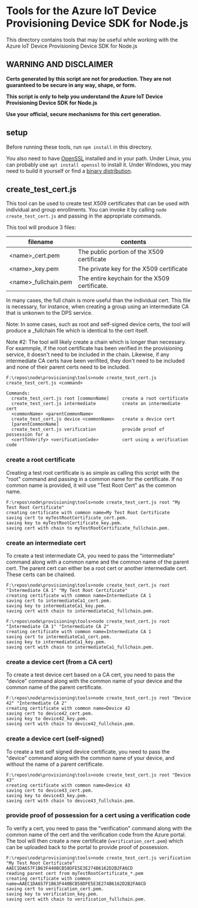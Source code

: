 # Tools for the Azure IoT Device Provisioning Device SDK for Node.js

This directory contains tools that may be useful while working with the Azure IoT Device Provisioning Device SDK for Node.js

## WARNING AND DISCLAIMER

**Certs generated by this script are not for production.  They are not guaranteed to be secure in any way, shape, or form.**

**This script is only to help you understand the Azure IoT Device Provisioning Device SDK for Node.js**

**Use your official, secure mechanisms for this cert generation.**

## setup

Before running these tools, run `npm install` in this directory.

You also need to have [OpenSSL][lnk-openssl] installed and in your path.  Under Linux, you can probably use `apt install openssl` to install it.  Under Windows, you may need to build it yourself or find a [binary distribution][lnk-openssl-binaries].

## create_test_cert.js

This tool can be used to create test X509 certificates that can be used with individual and group enrollments.  You can invoke it by calling `node create_test_cert.js` and passing in the appropriate commands.

This tool will produce 3 files:

filename | contents
-------- | --------
\<name\>_cert.pem | The public portion of the X509 certificate
\<name\>_key.pem | The private key for the X509 certificate
\<name\>_fullchain.pem | The entire keychain for the X509 certificate.

In many cases, the full chain is more useful than the individual cert.  This file is necessary, for instance, when creating a group using an intermediate CA that is unkonwn to the DPS service.

Note: In some cases, such as root and self-signed device certs, the tool will produce a _fullchain file which is identical to the cert itself.

Note #2: The tool will likely create a chain which is longer than necessary.  For exammple, if the root certificate has been verified in the provisioning service, it doesn't need to be included in the chain.  Likewise, if any intermediate CA certs have been verifited, they don't need to be included and none of their parent certs need to be included.

```
F:\repos\node\provisioning\tools>node create_test_cert.js
create_test_cert.js <command>

Commands:
  create_test_cert.js root [commonName]     create a root certificate
  create_test_cert.js intermediate          create an intermediate cert
  <commonName> <parentCommonName>
  create_test_cert.js device <commonName>   create a device cert
  [parentCommonName]
  create_test_cert.js verification          provide proof of possession for a
  <certToVerify> <verificationCode>         cert using a verification code
```
### create a root certificate
Creating a test root certificate is as simple as calling this script with the "root" command and passing in a common name for the certificate.  If no common name is provided, it will use "Test Root Cert" as the common name.

```
F:\repos\node\provisioning\tools>node create_test_cert.js root "My Test Root Certificate"
creating certificate with common name=My Test Root Certificate
saving cert to myTestRootCertificate_cert.pem.
saving key to myTestRootCertificate_key.pem.
saving cert with chain to myTestRootCertificate_fullchain.pem.
```


### create an intermediate cert
To create a test intermediate CA, you need to pass the "intermediate" command along with a common name and the common name of the parent cert.  The parent cert can either be a root cert or another intermediate cert.  These certs can be chained.

```
F:\repos\node\provisioning\tools>node create_test_cert.js root "Intermediate CA 1" "My Test Root Certificate"
creating certificate with common name=Intermediate CA 1
saving cert to intermediateCa1_cert.pem.
saving key to intermediateCa1_key.pem.
saving cert with chain to intermediateCa1_fullchain.pem.

F:\repos\node\provisioning\tools>node create_test_cert.js root "Intermediate CA 1" "Intermediate CA 2"
creating certificate with common name=Intermediate CA 1
saving cert to intermediateCa1_cert.pem.
saving key to intermediateCa1_key.pem.
saving cert with chain to intermediateCa1_fullchain.pem.
```

### create a device cert (from a CA cert)
To create a test device cert based on a CA cert, you need to pass the "device" command along with the common name of your device and the common name of the parent certificate.

```
F:\repos\node\provisioning\tools>node create_test_cert.js root "Device 42" "Intermediate CA 2"
creating certificate with common name=Device 42
saving cert to device42_cert.pem.
saving key to device42_key.pem.
saving cert with chain to device42_fullchain.pem.
```

### create a device cert (self-signed)
To create a test self signed device certificate, you need to pass the "device" command along with the common name of your device, and without the name of a parent certificate.

```
F:\repos\node\provisioning\tools>node create_test_cert.js root "Device 43"
creating certificate with common name=Device 43
saving cert to device43_cert.pem.
saving key to device43_key.pem.
saving cert with chain to device43_fullchain.pem.
```

### provide proof of possession for a cert using a verification code
To verify a cert, you need to pass the "verification" command along with the common name of the cert and the verification code from the Azure portal.  The tool will then create a new certificate (`verification_cert.pem`) which can be uploaded back to the portal to provide proof of possession.

```
F:\repos\node\provisioning\tools>node create_test_cert.js verification "My Test Root Certificate" AAEC1DA657F1B63F440BCB58DFE5E3E274B6162D2B2FA6CD
reading parent cert from myTestRootCertificate_*.pem
creating certificate with common name=AAEC1DA657F1B63F440BCB58DFE5E3E274B6162D2B2FA6CD
saving cert to verification_cert.pem.
saving key to verification_key.pem.
saving cert with chain to verification_fullchain.pem.
```

[lnk-openssl]: https://www.openssl.org/community/binaries.html
[lnk-openssl-binaries]: https://www.openssl.org/community/binaries.html